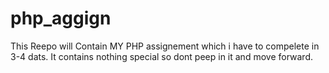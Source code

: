 # php_aggign
This Reepo will Contain MY PHP assignement which i have to compelete in 3-4 dats. It contains nothing special so dont peep in it and move forward.
